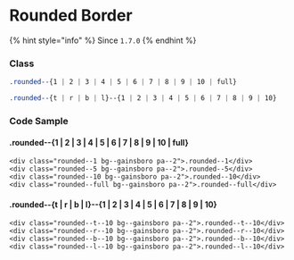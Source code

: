 # Rounded Border

{% hint style="info" %}
Since `1.7.0`
{% endhint %}

### Class

```css
.rounded--{1 | 2 | 3 | 4 | 5 | 6 | 7 | 8 | 9 | 10 | full}
```

```css
.rounded--{t | r | b | l}--{1 | 2 | 3 | 4 | 5 | 6 | 7 | 8 | 9 | 10}
```

### Code Sample

#### .rounded--{1 \| 2 \| 3 \| 4 \| 5 \| 6 \| 7 \| 8 \| 9 \| 10 \| full}

```markup
<div class="rounded--1 bg--gainsboro pa--2">.rounded--1</div>
<div class="rounded--5 bg--gainsboro pa--2">.rounded--5</div>
<div class="rounded--10 bg--gainsboro pa--2">.rounded--10</div>
<div class="rounded--full bg--gainsboro pa--2">.rounded--full</div>
```

#### .rounded--{t \| r \| b \| l}--{1 \| 2 \| 3 \| 4 \| 5 \| 6 \| 7 \| 8 \| 9 \| 10}

```markup
<div class="rounded--t--10 bg--gainsboro pa--2">.rounded--t--10</div>
<div class="rounded--r--10 bg--gainsboro pa--2">.rounded--r--10</div>
<div class="rounded--b--10 bg--gainsboro pa--2">.rounded--b--10</div>
<div class="rounded--l--10 bg--gainsboro pa--2">.rounded--l--10</div>
```

